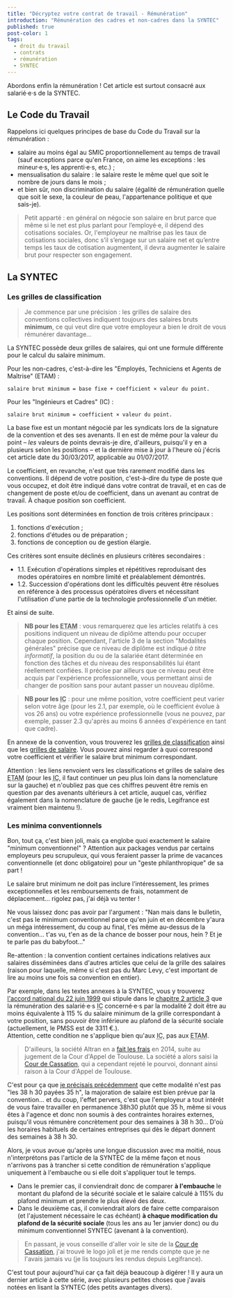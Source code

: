 ```yaml
---
title: "Décryptez votre contrat de travail - Rémunération"
introduction: "Rémunération des cadres et non-cadres dans la SYNTEC"
published: true
post-color: 1
tags:
  - droit du travail
  - contrats
  - rémunération
  - SYNTEC
---
```


Abordons enfin la rémunération ! Cet article est surtout consacré aux salarié·e·s de la SYNTEC.

## Le Code du Travail

Rappelons ici quelques principes de base du Code du Travail sur la rémunération :

- salaire au moins égal au SMIC proportionnellement au temps de travail (sauf exceptions parce qu'en France, on aime les exceptions : les mineur·e·s, les apprenti·e·s, etc.) ;
- mensualisation du salaire : le salaire reste le même quel que soit le nombre de jours dans le mois ;
- et bien sûr, non discrimination du salaire (égalité de rémunération quelle que soit le sexe, la couleur de peau, l'appartenance politique et que sais-je).

> Petit apparté : en général on négocie son salaire en brut parce que même si le net est plus parlant pour l’employé·e, il dépend des cotisations sociales. Or, l'employeur ne maîtrise pas les taux de cotisations sociales, donc s’il s’engage sur un salaire net et qu’entre temps les taux de cotisation augmentent, il devra augmenter le salaire brut pour respecter son engagement.

## La SYNTEC

### Les grilles de classification

> Je commence par une précision : les grilles de salaire des conventions collectives indiquent toujours des salaires bruts **minimum**, ce qui veut dire que votre employeur a bien le droit de vous rémunérer davantage…

La SYNTEC possède deux grilles de salaires, qui ont une formule différente pour le calcul du salaire minimum.

Pour les non-cadres, c'est-à-dire les "Employés, Techniciens et Agents de Maîtrise" (ETAM) :

```
salaire brut minimum = base fixe + coefficient × valeur du point.
```

Pour les "Ingénieurs et Cadres" (IC) : 

```
salaire brut minimum = coefficient × valeur du point.
```

La base fixe est un montant négocié par les syndicats lors de la signature de la convention et des ses avenants. Il en est de même pour la valeur du point – *les* valeurs de points devrais-je dire, d'ailleurs, puisqu'il y en a plusieurs selon les positions – et la dernière mise à jour à l'heure où j'écris cet article date du 30/03/2017, applicable au 01/07/2017.

Le coefficient, en revanche, n'est que très rarement modifié dans les conventions. Il dépend de votre position, c'est-à-dire du type de poste que vous occupez, et doit être indiqué dans votre contrat de travail, et en cas de changement de poste et/ou de coefficient, dans un avenant au contrat de travail. À chaque position son coefficient.

Les positions sont déterminées en fonction de trois critères principaux :

1. fonctions d'exécution ;  
1. fonctions d'études ou de préparation ;  
1. fonctions de conception ou de gestion élargie.

Ces critères sont ensuite déclinés en plusieurs critères secondaires :

- 1.1. Exécution d'opérations simples et répétitives reproduisant des modes opératoires en nombre limité et préalablement démontrés.
- 1.2. Succession d'opérations dont les difficultés peuvent être résolues en référence à des processus opératoires divers et nécessitant l'utilisation d'une partie de la technologie professionnelle d'un métier.

Et ainsi de suite. 

> **NB pour les <abbr title="Employés, Techniciens et Agents de Maîtrise">ETAM</abbr>** : vous remarquerez que les articles relatifs à ces positions indiquent un niveau de diplôme attendu pour occuper chaque position. Cependant, l'article 3 de la section "Modalités générales" précise que ce niveau de diplôme est indiqué *à titre informatif*, la position du ou de la salariée étant déterminée en fonction des tâches et du niveau des responsabilités lui étant réellement confiées. Il précise par ailleurs que ce niveau peut être acquis par l'expérience professionnelle, vous permettant ainsi de changer de position sans pour autant passer un nouveau diplôme.

> **NB pour les <abbr title="Ingénieurs et cadres">IC</abbr>** : pour une même position, votre coefficient peut varier selon votre âge (pour les 2.1, par exemple, où le coefficient évolue à vos 26 ans) ou votre expérience professionnelle (vous ne pouvez, par exemple, passer 2.3 qu'après au moins 6 années d'expérience en tant que cadre). 

En annexe de la convention, vous trouverez les [grilles de classification](https://www.legifrance.gouv.fr/affichIDCC.do?cidTexte=KALITEXT000005679903&idSectionTA=KALISCTA000005724161&idConvention=KALICONT000005635173&dateTexte=29990101) ainsi que les [grilles de salaire](https://www.legifrance.gouv.fr/affichIDCC.do;jsessionid=F458E7E60355D32452E881E06AF72B8A.tplgfr25s_1?idSectionTA=KALISCTA000035330683&cidTexte=KALITEXT000035330676&idConvention=KALICONT000005635173&dateTexte=29990101). Vous pouvez ainsi regarder à quoi correspond votre coefficient et vérifier le salaire brut minimum correspondant. 

Attention : les liens renvoient vers les classifications et grilles de salaire des <abbr title="Employés, Techniciens et Agents de Maîtrise">ETAM</abbr> (pour les <abbr title="Ingénieurs et cadres">IC</abbr>, il faut continuer un peu plus loin dans la nomenclature sur la gauche) et n'oubliez pas que ces chiffres peuvent être remis en question par des avenants ultérieurs à cet article, auquel cas, vérifiez également dans la nomenclature de gauche (je le redis, Legifrance est vraiment bien maintenu !).

### Les minima conventionnels

Bon, tout ça, c'est bien joli, mais ça englobe quoi exactement le salaire "minimum conventionnel" ? Attention aux packages vendus par certains employeurs peu scrupuleux, qui vous feraient passer la prime de vacances conventionnelle (et donc obligatoire) pour un "geste philanthropique" de sa part !

Le salaire brut minimum ne doit pas inclure l’intéressement, les primes exceptionnelles et les remboursements de frais, notamment de déplacement… rigolez pas, j'ai déjà vu tenter !

Ne vous laissez donc pas avoir par l'argument : "Nan mais dans le bulletin, c'est pas le minimum conventionnel parce qu'en juin et en décembre y'aura un méga intéressement, du coup au final, t'es même au-dessus de la convention… t'as vu, t'en as de la chance de bosser pour nous, hein ? Et je te parle pas du babyfoot…" 

Re-attention : la convention contient certaines indications relatives aux salaires disséminées dans d'autres articles que celui de la grille des salaires (raison pour laquelle, même si c'est pas du Marc Levy, c'est important de lire au moins une fois sa convention en entier). 

Par exemple, dans les textes annexes à la SYNTEC, vous y trouverez [l'accord national du 22 juin 1999](https://www.legifrance.gouv.fr/affichIDCC.do?idArticle=KALIARTI000005851632&idSectionTA=KALISCTA000005724204&cidTexte=KALITEXT000005679936&idConvention=KALICONT000005635173&dateTexte=29990101) qui stipule dans le [chapitre 2 article 3](https://www.legifrance.gouv.fr/affichIDCC.do?cidTexte=KALITEXT000005679936&idSectionTA=KALISCTA000021450209&idConvention=KALICONT000005635173&dateTexte=29990101) que la rémunération des salarié·e·s <abbr title="Ingénieurs et cadres">IC</abbr> concerné·e·s par la modalité 2 doit être au moins équivalente à 115 % du salaire minimum de la grille correspondant à votre position, sans pouvoir être inférieure au plafond de la sécurité sociale (actuellement, le PMSS est de 3311 €.).  
Attention, cette condition ne s'applique bien qu'aux <abbr title="Ingénieurs et Cadres">IC</abbr>, pas aux <abbr title="Employés, Techniciens et Agents de Maîtrise">ETAM</abbr>.

> D'ailleurs, la société Altran en a [fait les frais](http://www.lefigaro.fr/flash-eco/2014/09/23/97002-20140923FILWWW00193-altran-condamne-a-des-rappels-de-salaires.php) en 2014, suite au jugement de la Cour d'Appel de Toulouse. La société a alors saisi la [Cour de Cassation](https://www.courdecassation.fr/jurisprudence_2/chambre_sociale_576/1834_4_32910.html), qui a cependant rejeté le pourvoi, donnant ainsi raison à la Cour d'Appel de Toulouse. 

C'est pour ça que [je précisais précédemment](/2018/11/09/phptour.5.html) que cette modalité n'est pas "les 38&nbsp;h&nbsp;30 payées 35&nbsp;h", la majoration de salaire est bien prévue par la convention… et du coup, l'effet pervers, c'est que l'employeur a tout intérêt de vous faire travailler en permanence 38h30 plutôt que 35&nbsp;h, même si vous êtes à l'agence et donc non soumis à des contraintes horaires externes, puisqu'il vous rémunère concrètement pour des semaines à 38&nbsp;h&nbsp;30… D'où les horaires habituels de certaines entreprises qui dès le départ donnent des semaines à 38&nbsp;h&nbsp;30.

Alors, je vous avoue qu'après une longue discussion avec ma moitié, nous n'interprétons pas l'article de la SYNTEC de la même façon et nous n'arrivons pas à trancher si cette condition de rémunération s'applique uniquement à l'embauche ou si elle doit s'appliquer tout le temps.

- Dans le premier cas, il conviendrait donc de comparer **à l'embauche** le montant du plafond de la sécurité sociale et le salaire calculé à 115% du plafond minimum et prendre le plus élevé des deux. 
- Dans le deuxième cas, il conviendrait alors de faire cette comparaison (et l'ajustement nécessaire le cas échéant) **à chaque modification du plafond de la sécurité sociale** (tous les ans au 1er janvier donc) ou du minimum conventionnel SYNTEC (avenant à la convention).

> En passant, je vous conseille d'aller voir le site de la [Cour de Cassation](https://www.courdecassation.fr/), j'ai trouvé le logo joli et je me rends compte que je ne l'avais jamais vu (je lis toujours les rendus depuis Legifrance). 

C'est tout pour aujourd'hui car ça fait déjà beaucoup à digérer ! Il y aura un dernier article à cette série, avec plusieurs petites choses que j'avais notées en lisant la SYNTEC (des petits avantages divers).
